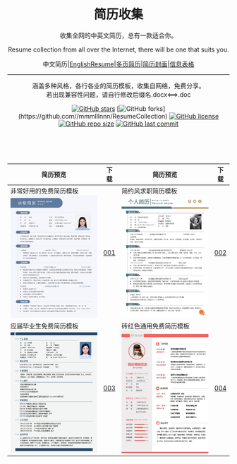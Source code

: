 <div align="center">
<h1>简历收集</h1>

收集全网的中英文简历，总有一款适合你。

Resume collection from all over the Internet, there will be one that suits you.

中文简历|[EnglishResume]()|[多页简历]()|[简历封面]()|[信息表格]()

---
<p align="center">
涵盖多种风格，各行各业的简历模板，收集自网络，免费分享。
<br>若出现兼容性问题，请自行修改后缀名.docx<==>.doc</p>

</p>

[![GitHub stars](https://img.shields.io/github/stars/mmmlllnnn/ResumeCollection.svg?style=popout-square)](https://github.com/mmmlllnnn/ResumeCollection)
[![GitHub forks](https://img.shields.io/github/forks/mmmlllnnn/ResumeCollection.svg?)](https://github.com//mmmlllnnn/ResumeCollection)
[![GitHub license](https://img.shields.io/github/license/mmmlllnnn/ResumeCollection.svg)](https://github.com/mmmlllnnn/ResumeCollection)
[![GitHub repo size](https://img.shields.io/github/repo-size/mmmlllnnn/ResumeCollection.svg)](https://github.com/mmmlllnnn/ResumeCollection)
[![GitHub last commit](https://img.shields.io/github/last-commit/mmmlllnnn/ResumeCollection.svg)](https://github.com/mmmlllnnn/ResumeCollection)
<br>
<br>
<br>
<br>
<br>


| 简历预览 | 下载 | 简历预览 | 下载 |
| ----- | ----- | ----- | ----- | 
|非常好用的免费简历模板![001](./1.中文简历/001/001.jpg)|[001](./1.中文简历/001/)|简约风求职简历模板![002](./1.中文简历/002/002.jpg)|[002](./1.中文简历/002/)| 
|应届毕业生免费简历模板![003](./1.中文简历/003/003.jpg)|[003](./1.中文简历/003/)|砖红色通用免费简历模板![004](./1.中文简历/004/004.jpg)|[004](./1.中文简历/004/)|  
